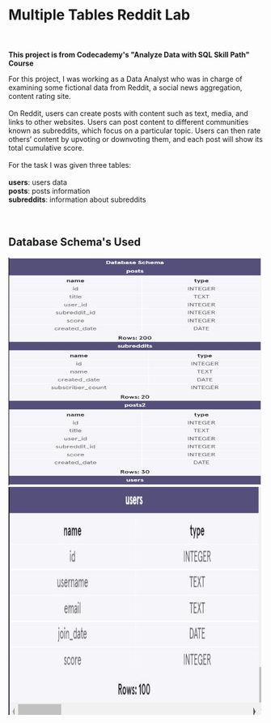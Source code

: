 <h1>Multiple Tables Reddit Lab</h1>
<br>
<br>
<b>This project is from Codecademy's "Analyze Data with SQL Skill Path" Course</b>

For this project, I was working as a Data Analyst who was in charge of examining some fictional data from Reddit, a social news aggregation, content rating site.
<br>
<br>
On Reddit, users can create posts with content such as text, media, and links to other websites. Users can post content to different communities known as subreddits, which focus on a particular topic. Users can then rate others’ content by upvoting or downvoting them, and each post will show its total cumulative score.
<br>
<br>
For the task I was given three tables:
<br>
<br>
<b>users</b>: users data<br>
<b>posts</b>: posts information<br>
<b>subreddits</b>: information about subreddits<br><br><br>

<h2> Database Schema's Used </h2>
<img src = "RedditDbSchemaOne.JPG" alt = "Reddit Project Database Schema #1" height = "450" width = "500"> 
<img src = "RedditDbSchemaTwo.JPG" alt = "Reddit Project Database Schema #1" height = "450" width = "500"> 

